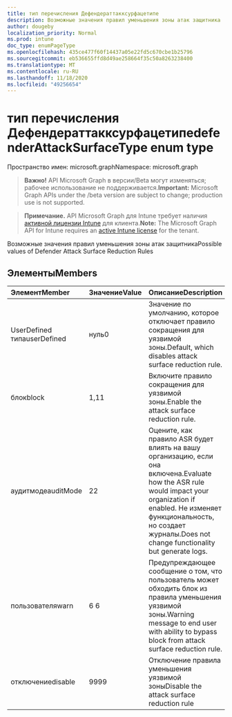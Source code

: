 ```yaml
---
title: тип перечисления Дефендераттакксурфацетипе
description: Возможные значения правил уменьшения зоны атак защитника
author: dougeby
localization_priority: Normal
ms.prod: intune
doc_type: enumPageType
ms.openlocfilehash: 435ce477f60f14437a05e22fd5c670cbe1b25796
ms.sourcegitcommit: eb536655ffd8d49ae258664f35c50a8263238400
ms.translationtype: MT
ms.contentlocale: ru-RU
ms.lasthandoff: 11/18/2020
ms.locfileid: "49256654"
---
```

# <a name="defenderattacksurfacetype-enum-type"></a><span data-ttu-id="a7b53-103">тип перечисления Дефендераттакксурфацетипе</span><span class="sxs-lookup"><span data-stu-id="a7b53-103">defenderAttackSurfaceType enum type</span></span>

<span data-ttu-id="a7b53-104">Пространство имен: microsoft.graph</span><span class="sxs-lookup"><span data-stu-id="a7b53-104">Namespace: microsoft.graph</span></span>

> <span data-ttu-id="a7b53-105">**Важно!** API Microsoft Graph в версии/Beta могут изменяться; рабочее использование не поддерживается.</span><span class="sxs-lookup"><span data-stu-id="a7b53-105">**Important:** Microsoft Graph APIs under the /beta version are subject to change; production use is not supported.</span></span>

> <span data-ttu-id="a7b53-106">**Примечание.** API Microsoft Graph для Intune требует наличия [активной лицензии Intune](https://go.microsoft.com/fwlink/?linkid=839381) для клиента.</span><span class="sxs-lookup"><span data-stu-id="a7b53-106">**Note:** The Microsoft Graph API for Intune requires an [active Intune license](https://go.microsoft.com/fwlink/?linkid=839381) for the tenant.</span></span>

<span data-ttu-id="a7b53-107">Возможные значения правил уменьшения зоны атак защитника</span><span class="sxs-lookup"><span data-stu-id="a7b53-107">Possible values of Defender Attack Surface Reduction Rules</span></span>

## <a name="members"></a><span data-ttu-id="a7b53-108">Элементы</span><span class="sxs-lookup"><span data-stu-id="a7b53-108">Members</span></span>
|<span data-ttu-id="a7b53-109">Элемент</span><span class="sxs-lookup"><span data-stu-id="a7b53-109">Member</span></span>|<span data-ttu-id="a7b53-110">Значение</span><span class="sxs-lookup"><span data-stu-id="a7b53-110">Value</span></span>|<span data-ttu-id="a7b53-111">Описание</span><span class="sxs-lookup"><span data-stu-id="a7b53-111">Description</span></span>|
|:---|:---|:---|
|<span data-ttu-id="a7b53-112">UserDefined типа</span><span class="sxs-lookup"><span data-stu-id="a7b53-112">userDefined</span></span>|<span data-ttu-id="a7b53-113">нуль</span><span class="sxs-lookup"><span data-stu-id="a7b53-113">0</span></span>|<span data-ttu-id="a7b53-114">Значение по умолчанию, которое отключает правило сокращения для уязвимой зоны.</span><span class="sxs-lookup"><span data-stu-id="a7b53-114">Default, which disables attack surface reduction rule.</span></span>|
|<span data-ttu-id="a7b53-115">блок</span><span class="sxs-lookup"><span data-stu-id="a7b53-115">block</span></span>|<span data-ttu-id="a7b53-116">1,1</span><span class="sxs-lookup"><span data-stu-id="a7b53-116">1</span></span>|<span data-ttu-id="a7b53-117">Включите правило сокращения для уязвимой зоны.</span><span class="sxs-lookup"><span data-stu-id="a7b53-117">Enable the attack surface reduction rule.</span></span>|
|<span data-ttu-id="a7b53-118">аудитмоде</span><span class="sxs-lookup"><span data-stu-id="a7b53-118">auditMode</span></span>|<span data-ttu-id="a7b53-119">2</span><span class="sxs-lookup"><span data-stu-id="a7b53-119">2</span></span>|<span data-ttu-id="a7b53-120">Оцените, как правило ASR будет влиять на вашу организацию, если она включена.</span><span class="sxs-lookup"><span data-stu-id="a7b53-120">Evaluate how the ASR rule would impact your organization if enabled.</span></span> <span data-ttu-id="a7b53-121">Не изменяет функциональность, но создает журналы.</span><span class="sxs-lookup"><span data-stu-id="a7b53-121">Does not change functionality but generate logs.</span></span>|
|<span data-ttu-id="a7b53-122">пользователя</span><span class="sxs-lookup"><span data-stu-id="a7b53-122">warn</span></span>|<span data-ttu-id="a7b53-123">6 </span><span class="sxs-lookup"><span data-stu-id="a7b53-123">6</span></span>|<span data-ttu-id="a7b53-124">Предупреждающее сообщение о том, что пользователь может обходить блок из правила уменьшения уязвимой зоны.</span><span class="sxs-lookup"><span data-stu-id="a7b53-124">Warning message to end user with ability to bypass block from attack surface reduction rule.</span></span>|
|<span data-ttu-id="a7b53-125">отключение</span><span class="sxs-lookup"><span data-stu-id="a7b53-125">disable</span></span>|<span data-ttu-id="a7b53-126">99</span><span class="sxs-lookup"><span data-stu-id="a7b53-126">99</span></span>|<span data-ttu-id="a7b53-127">Отключение правила уменьшения уязвимой зоны</span><span class="sxs-lookup"><span data-stu-id="a7b53-127">Disable the attack surface reduction rule</span></span>|




